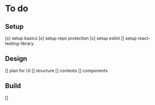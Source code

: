 # To do

## Setup
[x] setup basics
[x] setup repo protection
[x] setup eslint
[] setup react-testing-library

## Design
[] plan for UI
[] structure
[] contexts
[] components

## Build
[] 